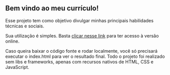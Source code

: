 ## Bem vindo ao meu currículo!

Esse projeto tem como objetivo divulgar minhas principais habilidades técnicas e sociais.

Sua utilização é simples. Basta [clicar nesse link](https://danilocardoso.cc/curriculo/) para ter acesso à versão online.

Caso queira baixar o código fonte e rodar localmente, você só precisará executar o index.html para ver o resultado final. Todo o projeto foi realizado sem libs e frameworks, apenas com recursos nativos de HTML, CSS e JavaScript.